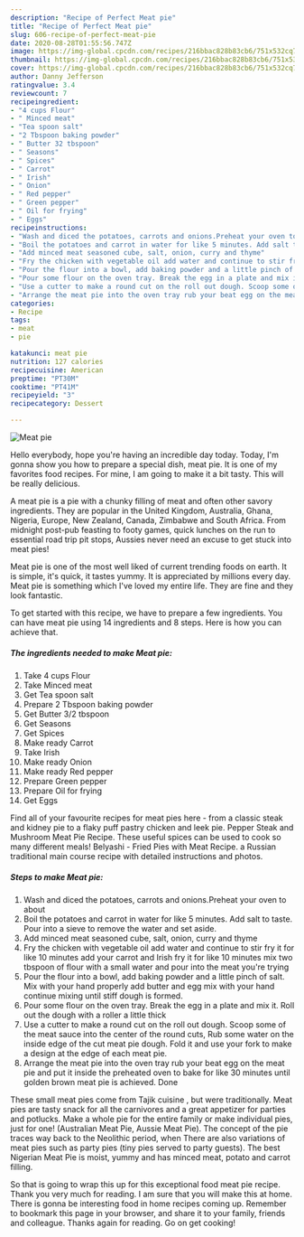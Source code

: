 ```yaml
---
description: "Recipe of Perfect Meat pie"
title: "Recipe of Perfect Meat pie"
slug: 606-recipe-of-perfect-meat-pie
date: 2020-08-28T01:55:56.747Z
image: https://img-global.cpcdn.com/recipes/216bbac828b83cb6/751x532cq70/meat-pie-recipe-main-photo.jpg
thumbnail: https://img-global.cpcdn.com/recipes/216bbac828b83cb6/751x532cq70/meat-pie-recipe-main-photo.jpg
cover: https://img-global.cpcdn.com/recipes/216bbac828b83cb6/751x532cq70/meat-pie-recipe-main-photo.jpg
author: Danny Jefferson
ratingvalue: 3.4
reviewcount: 7
recipeingredient:
- "4 cups Flour"
- " Minced meat"
- "Tea spoon salt"
- "2 Tbspoon baking powder"
- " Butter 32 tbspoon"
- " Seasons"
- " Spices"
- " Carrot"
- " Irish"
- " Onion"
- " Red pepper"
- " Green pepper"
- " Oil for frying"
- " Eggs"
recipeinstructions:
- "Wash and diced the potatoes, carrots and onions.Preheat your oven to about"
- "Boil the potatoes and carrot in water for like 5 minutes. Add salt to taste. Pour into a sieve to remove the water and set aside."
- "Add minced meat seasoned cube, salt, onion, curry and thyme"
- "Fry the chicken with vegetable oil add water and continue to stir fry it for like 10 minutes add your carrot and Irish fry it for like 10 minutes mix two tbspoon of flour with a small water and pour into the meat you&#39;re trying"
- "Pour the flour into a bowl, add baking powder and a little pinch of salt. Mix with your hand properly add butter and egg mix with your hand continue mixing until stiff dough is formed."
- "Pour some flour on the oven tray. Break the egg in a plate and mix it. Roll out the dough with a roller a little thick"
- "Use a cutter to make a round cut on the roll out dough. Scoop some of the meat sauce into the center of the round cuts, Rub some water on the inside edge of the cut meat pie dough. Fold it and use your fork to make a design at the edge of each meat pie."
- "Arrange the meat pie into the oven tray rub your beat egg on the meat pie and put it inside the preheated oven to bake for like 30 minutes until golden brown meat pie is achieved. Done"
categories:
- Recipe
tags:
- meat
- pie

katakunci: meat pie 
nutrition: 127 calories
recipecuisine: American
preptime: "PT30M"
cooktime: "PT41M"
recipeyield: "3"
recipecategory: Dessert

---
```



![Meat pie](https://img-global.cpcdn.com/recipes/216bbac828b83cb6/751x532cq70/meat-pie-recipe-main-photo.jpg)

Hello everybody, hope you're having an incredible day today. Today, I'm gonna show you how to prepare a special dish, meat pie. It is one of my favorites food recipes. For mine, I am going to make it a bit tasty. This will be really delicious.

A meat pie is a pie with a chunky filling of meat and often other savory ingredients. They are popular in the United Kingdom, Australia, Ghana, Nigeria, Europe, New Zealand, Canada, Zimbabwe and South Africa. From midnight post-pub feasting to footy games, quick lunches on the run to essential road trip pit stops, Aussies never need an excuse to get stuck into meat pies!

Meat pie is one of the most well liked of current trending foods on earth. It is simple, it's quick, it tastes yummy. It is appreciated by millions every day. Meat pie is something which I've loved my entire life. They are fine and they look fantastic.


To get started with this recipe, we have to prepare a few ingredients. You can have meat pie using 14 ingredients and 8 steps. Here is how you can achieve that.

<!--inarticleads1-->

##### The ingredients needed to make Meat pie:

1. Take 4 cups Flour
1. Take  Minced meat
1. Get Tea spoon salt
1. Prepare 2 Tbspoon baking powder
1. Get  Butter 3/2 tbspoon
1. Get  Seasons
1. Get  Spices
1. Make ready  Carrot
1. Take  Irish
1. Make ready  Onion
1. Make ready  Red pepper
1. Prepare  Green pepper
1. Prepare  Oil for frying
1. Get  Eggs


Find all of your favourite recipes for meat pies here - from a classic steak and kidney pie to a flaky puff pastry chicken and leek pie. Pepper Steak and Mushroom Meat Pie Recipe. These useful spices can be used to cook so many different meals! Belyashi - Fried Pies with Meat Recipe. a Russian traditional main course recipe with detailed instructions and photos. 

<!--inarticleads2-->

##### Steps to make Meat pie:

1. Wash and diced the potatoes, carrots and onions.Preheat your oven to about
1. Boil the potatoes and carrot in water for like 5 minutes. Add salt to taste. Pour into a sieve to remove the water and set aside.
1. Add minced meat seasoned cube, salt, onion, curry and thyme
1. Fry the chicken with vegetable oil add water and continue to stir fry it for like 10 minutes add your carrot and Irish fry it for like 10 minutes mix two tbspoon of flour with a small water and pour into the meat you&#39;re trying
1. Pour the flour into a bowl, add baking powder and a little pinch of salt. Mix with your hand properly add butter and egg mix with your hand continue mixing until stiff dough is formed.
1. Pour some flour on the oven tray. Break the egg in a plate and mix it. Roll out the dough with a roller a little thick
1. Use a cutter to make a round cut on the roll out dough. Scoop some of the meat sauce into the center of the round cuts, Rub some water on the inside edge of the cut meat pie dough. Fold it and use your fork to make a design at the edge of each meat pie.
1. Arrange the meat pie into the oven tray rub your beat egg on the meat pie and put it inside the preheated oven to bake for like 30 minutes until golden brown meat pie is achieved. Done


These small meat pies come from Tajik cuisine , but were traditionally. Meat pies are tasty snack for all the carnivores and a great appetizer for parties and potlucks. Make a whole pie for the entire family or make individual pies, just for one! (Australian Meat Pie, Aussie Meat Pie). The concept of the pie traces way back to the Neolithic period, when There are also variations of meat pies such as party pies (tiny pies served to party guests). The best Nigerian Meat Pie is moist, yummy and has minced meat, potato and carrot filling. 

So that is going to wrap this up for this exceptional food meat pie recipe. Thank you very much for reading. I am sure that you will make this at home. There is gonna be interesting food in home recipes coming up. Remember to bookmark this page in your browser, and share it to your family, friends and colleague. Thanks again for reading. Go on get cooking!
